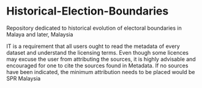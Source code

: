 # Historical-Election-Boundaries

Repository dedicated to historical evolution of electoral boundaries in Malaya and later, Malaysia

IT is a requirement that all users ought to read the metadata of every dataset and understand the licensing terms. Even though some licences may excuse the user from attributing the sources, it is highly advisable and encouraged for one to cite the sources found in Metadata. If no sources have been indicated, the minimum attribution needs to be placed would be SPR Malaysia
